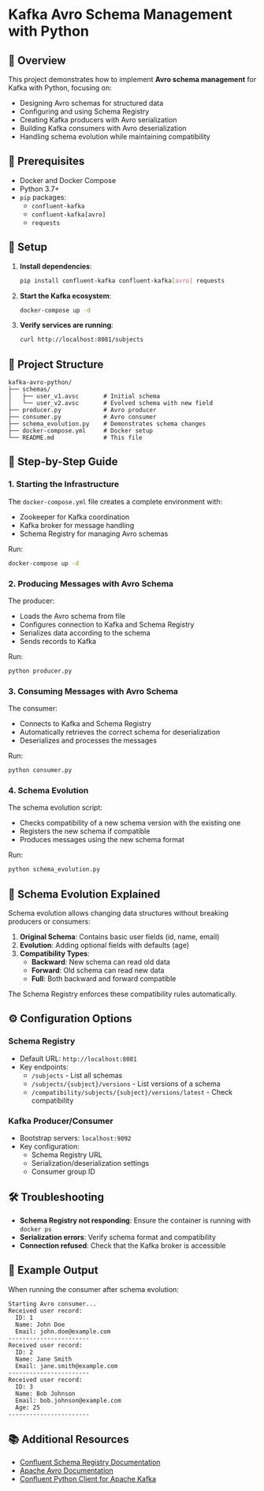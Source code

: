 # Kafka Avro Schema Management with Python

## 🌟 Overview

This project demonstrates how to implement **Avro schema management** for Kafka with Python, focusing on:
- Designing Avro schemas for structured data
- Configuring and using Schema Registry
- Creating Kafka producers with Avro serialization
- Building Kafka consumers with Avro deserialization
- Handling schema evolution while maintaining compatibility

## 🔧 Prerequisites

- Docker and Docker Compose
- Python 3.7+
- `pip` packages:
  - `confluent-kafka`
  - `confluent-kafka[avro]`
  - `requests`

## 🚀 Setup

1. **Install dependencies**:
   ```bash
   pip install confluent-kafka confluent-kafka[avro] requests
   ```

2. **Start the Kafka ecosystem**:
   ```bash
   docker-compose up -d
   ```

3. **Verify services are running**:
   ```bash
   curl http://localhost:8081/subjects
   ```

## 📂 Project Structure

```
kafka-avro-python/
├── schemas/
│   ├── user_v1.avsc       # Initial schema
│   └── user_v2.avsc       # Evolved schema with new field
├── producer.py            # Avro producer
├── consumer.py            # Avro consumer
├── schema_evolution.py    # Demonstrates schema changes
├── docker-compose.yml     # Docker setup
└── README.md              # This file
```

## 📝 Step-by-Step Guide

### 1. Starting the Infrastructure

The `docker-compose.yml` file creates a complete environment with:
- Zookeeper for Kafka coordination
- Kafka broker for message handling
- Schema Registry for managing Avro schemas

Run:
```bash
docker-compose up -d
```

### 2. Producing Messages with Avro Schema

The producer:
- Loads the Avro schema from file
- Configures connection to Kafka and Schema Registry
- Serializes data according to the schema
- Sends records to Kafka

Run:
```bash
python producer.py
```

### 3. Consuming Messages with Avro Schema

The consumer:
- Connects to Kafka and Schema Registry
- Automatically retrieves the correct schema for deserialization
- Deserializes and processes the messages

Run:
```bash
python consumer.py
```

### 4. Schema Evolution

The schema evolution script:
- Checks compatibility of a new schema version with the existing one
- Registers the new schema if compatible
- Produces messages using the new schema format

Run:
```bash
python schema_evolution.py
```

## 🔄 Schema Evolution Explained

Schema evolution allows changing data structures without breaking producers or consumers:

1. **Original Schema**: Contains basic user fields (id, name, email)
2. **Evolution**: Adding optional fields with defaults (age)
3. **Compatibility Types**:
   - **Backward**: New schema can read old data
   - **Forward**: Old schema can read new data
   - **Full**: Both backward and forward compatible

The Schema Registry enforces these compatibility rules automatically.

## ⚙️ Configuration Options

### Schema Registry

- Default URL: `http://localhost:8081`
- Key endpoints:
  - `/subjects` - List all schemas
  - `/subjects/{subject}/versions` - List versions of a schema
  - `/compatibility/subjects/{subject}/versions/latest` - Check compatibility

### Kafka Producer/Consumer

- Bootstrap servers: `localhost:9092`
- Key configuration:
  - Schema Registry URL
  - Serialization/deserialization settings
  - Consumer group ID

## 🛠️ Troubleshooting

- **Schema Registry not responding**: Ensure the container is running with `docker ps`
- **Serialization errors**: Verify schema format and compatibility
- **Connection refused**: Check that the Kafka broker is accessible

## 🧪 Example Output

When running the consumer after schema evolution:

```
Starting Avro consumer...
Received user record:
  ID: 1
  Name: John Doe
  Email: john.doe@example.com
-----------------------
Received user record:
  ID: 2
  Name: Jane Smith
  Email: jane.smith@example.com
-----------------------
Received user record:
  ID: 3
  Name: Bob Johnson
  Email: bob.johnson@example.com
  Age: 25
-----------------------
```

## 📚 Additional Resources

- [Confluent Schema Registry Documentation](https://docs.confluent.io/platform/current/schema-registry/index.html)
- [Apache Avro Documentation](https://avro.apache.org/docs/)
- [Confluent Python Client for Apache Kafka](https://github.com/confluentinc/confluent-kafka-python)